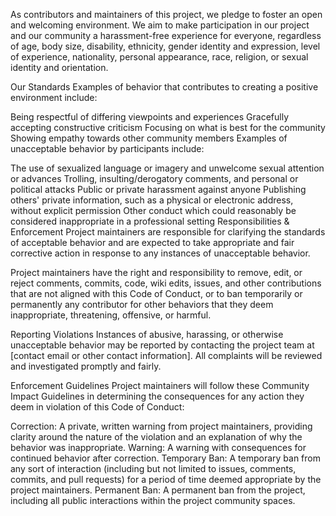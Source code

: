 As contributors and maintainers of this project, we pledge to foster an open and welcoming environment. We aim to make participation in our project and our community a harassment-free experience for everyone, regardless of age, body size, disability, ethnicity, gender identity and expression, level of experience, nationality, personal appearance, race, religion, or sexual identity and orientation.

Our Standards
Examples of behavior that contributes to creating a positive environment include:

Being respectful of differing viewpoints and experiences
Gracefully accepting constructive criticism
Focusing on what is best for the community
Showing empathy towards other community members
Examples of unacceptable behavior by participants include:

The use of sexualized language or imagery and unwelcome sexual attention or advances
Trolling, insulting/derogatory comments, and personal or political attacks
Public or private harassment against anyone
Publishing others' private information, such as a physical or electronic address, without explicit permission
Other conduct which could reasonably be considered inappropriate in a professional setting
Responsibilities & Enforcement
Project maintainers are responsible for clarifying the standards of acceptable behavior and are expected to take appropriate and fair corrective action in response to any instances of unacceptable behavior.

Project maintainers have the right and responsibility to remove, edit, or reject comments, commits, code, wiki edits, issues, and other contributions that are not aligned with this Code of Conduct, or to ban temporarily or permanently any contributor for other behaviors that they deem inappropriate, threatening, offensive, or harmful.

Reporting Violations
Instances of abusive, harassing, or otherwise unacceptable behavior may be reported by contacting the project team at [contact email or other contact information]. All complaints will be reviewed and investigated promptly and fairly.

Enforcement Guidelines
Project maintainers will follow these Community Impact Guidelines in determining the consequences for any action they deem in violation of this Code of Conduct:

Correction: A private, written warning from project maintainers, providing clarity around the nature of the violation and an explanation of why the behavior was inappropriate.
Warning: A warning with consequences for continued behavior after correction.
Temporary Ban: A temporary ban from any sort of interaction (including but not limited to issues, comments, commits, and pull requests) for a period of time deemed appropriate by the project maintainers.
Permanent Ban: A permanent ban from the project, including all public interactions within the project community spaces.
